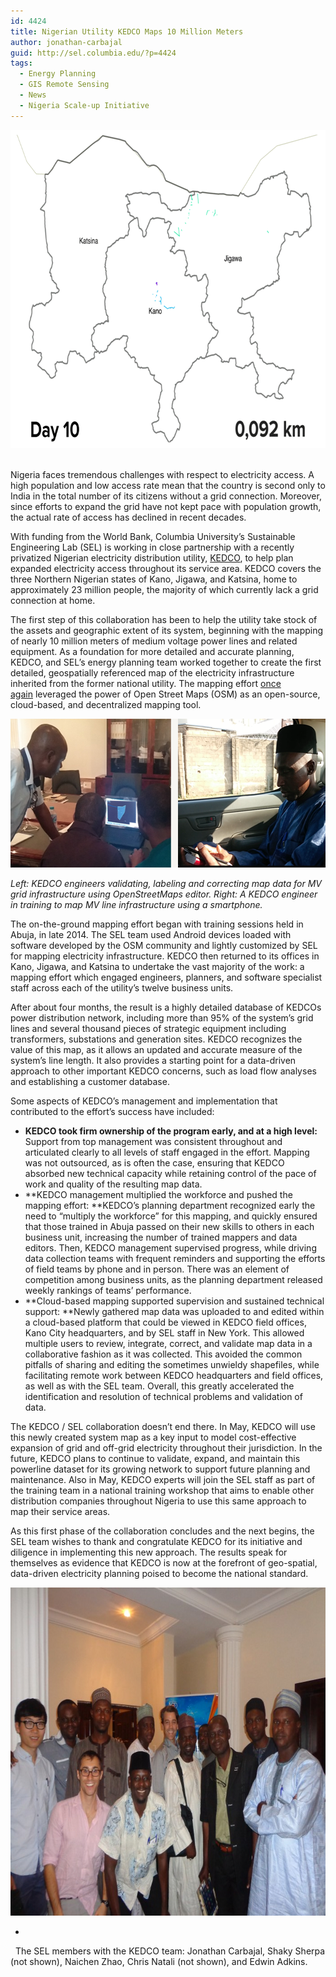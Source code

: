 ```yaml
---
id: 4424
title: Nigerian Utility KEDCO Maps 10 Million Meters
author: jonathan-carbajal
guid: http://sel.columbia.edu/?p=4424
tags:
  - Energy Planning
  - GIS Remote Sensing
  - News
  - Nigeria Scale-up Initiative
---
```

<img class="alignnone size-full wp-image-4481" src="/assets/uploads/blog/2015/04/MV-mapping-KEDCO_BizUnits-v3-jh-2.gif" alt="Animated map" width="720" height="509" /> &nbsp;

Nigeria faces tremendous challenges with respect to electricity access. A high population and low access rate mean that the country is second only to India in the total number of its citizens without a grid connection. Moreover, since efforts to expand the grid have not kept pace with population growth, the actual rate of access has declined in recent decades.  &nbsp; 

With funding from the World Bank, Columbia University’s Sustainable Engineering Lab (SEL) is working in close partnership with a recently privatized Nigerian electricity distribution utility, [KEDCO][1], to help plan expanded electricity access throughout its service area. KEDCO covers the three Northern Nigerian states of Kano, Jigawa, and Katsina, home to approximately 23 million people, the majority of which currently lack a grid connection at home.  &nbsp; 

The first step of this collaboration has been to help the utility take stock of the assets and geographic extent of its system, beginning with the mapping of nearly 10 million meters of medium voltage power lines and related equipment. As a foundation for more detailed and accurate planning, KEDCO, and SEL’s energy planning team worked together to create the first detailed, geospatially referenced map of the electricity infrastructure inherited from the former national utility. The mapping effort [once again][2] leveraged the power of Open Street Maps (OSM) as an open-source, cloud-based, and decentralized mapping tool.  &nbsp; 

<img src="/assets/uploads/blog/2015/04/action_shots.png" alt="Action Shots" width="585" height="238" class="alignnone size-full wp-image-4503" />

*Left: KEDCO engineers validating, labeling and correcting map data for MV grid infrastructure using OpenStreetMaps editor. Right: A KEDCO engineer in training to map MV line infrastructure using a smartphone.*  &nbsp; 

The on-the-ground mapping effort began with training sessions held in Abuja, in late 2014. The SEL team used Android devices loaded with software developed by the OSM community and lightly customized by SEL for mapping electricity infrastructure. KEDCO then returned to its offices in Kano, Jigawa, and Katsina to undertake the vast majority of the work: a mapping effort which engaged engineers, planners, and software specialist staff across each of the utility’s twelve business units.  &nbsp; 

After about four months, the result is a highly detailed database of KEDCOs power distribution network, including more than 95% of the system’s grid lines and several thousand pieces of strategic equipment including transformers, substations and generation sites. KEDCO recognizes the value of this map, as it allows an updated and accurate measure of the system’s line length. It also provides a starting point for a data-driven approach to other important KEDCO concerns, such as load flow analyses and establishing a customer database.  &nbsp; 

Some aspects of KEDCO’s management and implementation that contributed to the effort’s success have included: 

  * **KEDCO took firm ownership of the program early, and at a high level:** Support from top management was consistent throughout and articulated clearly to all levels of staff engaged in the effort. Mapping was not outsourced, as is often the case, ensuring that KEDCO absorbed new technical capacity while retaining control of the pace of work and quality of the resulting map data.
  * **KEDCO management multiplied the workforce and pushed the mapping effort: **KEDCO’s planning department recognized early the need to “multiply the workforce” for this mapping, and quickly ensured that those trained in Abuja passed on their new skills to others in each business unit, increasing the number of trained mappers and data editors. Then, KEDCO management supervised progress, while driving data collection teams with frequent reminders and supporting the efforts of field teams by phone and in person. There was an element of competition among business units, as the planning department released weekly rankings of teams’ performance.
  * **Cloud-based mapping supported supervision and sustained technical support: **Newly gathered map data was uploaded to and edited within a cloud-based platform that could be viewed in KEDCO field offices, Kano City headquarters, and by SEL staff in New York. This allowed multiple users to review, integrate, correct, and validate map data in a collaborative fashion as it was collected. This avoided the common pitfalls of sharing and editing the sometimes unwieldy shapefiles, while facilitating remote work between KEDCO headquarters and field offices, as well as with the SEL team. Overall, this greatly accelerated the identification and resolution of technical problems and validation of data. &nbsp; 

The KEDCO / SEL collaboration doesn’t end there. In May, KEDCO will use this newly created system map as a key input to model cost-effective expansion of grid and off-grid electricity throughout their jurisdiction. In the future, KEDCO plans to continue to validate, expand, and maintain this powerline dataset for its growing network to support future planning and maintenance. Also in May, KEDCO experts will join the SEL staff as part of the training team in a national training workshop that aims to enable other distribution companies throughout Nigeria to use this same approach to map their service areas.  &nbsp; 

As this first phase of the collaboration concludes and the next begins, the SEL team wishes to thank and congratulate KEDCO for its initiative and diligence in implementing this new approach. The results speak for themselves as evidence that KEDCO is now at the forefront of geo-spatial, data-driven electricity planning poised to become the national standard.  &nbsp; 



<img src="/assets/uploads/blog/2015/04/DSC01927-700x525.jpg" alt="Group Picture" width="700" height="525" class="size-large wp-image-4502" />

* 

 &nbsp; The SEL members with the KEDCO team: Jonathan Carbajal, Shaky Sherpa (not shown), Naichen Zhao, Chris Natali (not shown), and Edwin Adkins. &nbsp;

 [1]: http://kedco-ng.net/
 [2]: http://sel.columbia.edu/a-way-forward-streamlining-power-grid-data-collection-with-openstreetmap/
